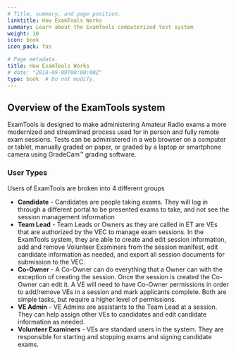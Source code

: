 ```yaml
---
# Title, summary, and page position.
linktitle: How ExamTools Works
summary: Learn about the ExamTools computerized test system
weight: 10
icon: book
icon_pack: fas

# Page metadata.
title: How ExamTools Works
# date: "2018-09-09T00:00:00Z"
type: book  # Do not modify.
---
```


## Overview of the ExamTools system

ExamTools is designed to make administering Amateur Radio exams a more modernized and streamlined process used for in person and fully remote exam sessions.  Tests can be administered in a web browser on a computer or tablet, manually graded on paper, or graded by a laptop or smartphone camera using GradeCam:tm: grading software.

### User Types
Users of ExamTools are broken into 4 different groups

* **Candidate** - Candidates are people taking exams. They will log in through a different portal to be presented exams to take, and not see the session management information
* **Team Lead** - Team Leads or Owners as they are called in ET are VEs that are authorized by the VEC to manage exam sessions.  In the ExamTools system, they are able to create and edit session information, add and remove Volunteer Examiners from the session manifest, edit candidate information as needed, and export all session documents for submission to the VEC.
* **Co-Owner** - A Co-Owner can do everything that a Owner can with the exception of creating the session.  Once the session is created the Co-Owner can edit it. A VE will need to have Co-Owner permissions in order to add/remove VEs in a session and mark applicants complete.  Both are simple tasks, but require a higher level of permissions.
* **VE Admin** - VE Admins are assistants to the Team Lead at a session.  They can help assign other VEs to candidates and edit candidate information as needed.
* **Volunteer Examiners** - VEs are standard users in the system.  They are responsible for starting and stopping exams and signing candidate exams.
